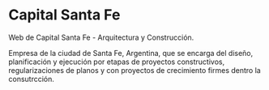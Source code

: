 # Capital Santa Fe

Web de Capital Santa Fe - Arquitectura y Construcción.

Empresa de la ciudad de Santa Fe, Argentina, que se encarga del diseño, planificación y ejecución por etapas de proyectos constructivos, regularizaciones de planos y con proyectos de crecimiento firmes dentro la consutrcción.
